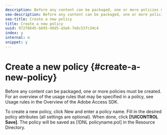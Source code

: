 ```yaml
---
description: Before any content can be packaged, one or more policies must be created. For an overview of the usage rules that may be specified in a policy, see Usage rules in the Overview of the Adobe Access SDK.
seo-description: Before any content can be packaged, one or more policies must be created. For an overview of the usage rules that may be specified in a policy, see Usage rules in the Overview of the Adobe Access SDK.
seo-title: Create a new policy
title: Create a new policy
uuid: 972f8645-b695-49d5-a5e6-7e8c53fc34c4
index: y
internal: n
snippet: y
---
```


# Create a new policy {#create-a-new-policy}

Before any content can be packaged, one or more policies must be created. For an overview of the usage rules that may be specified in a policy, see Usage rules in the Overview of the Adobe Access SDK.

To create a new policy, click New and enter a policy name. Fill in the desired policy attributes (all settings are optional). When done, click **[!UICONTROL Save]**. The policy will be saved as [!DNL policyname.pol] in the Resource Directory. 
